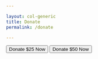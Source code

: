 ```yaml
---

layout: col-generic
title: Donate
permalink: /donate

---
```


<!-- Load Stripe.js on your website. -->
<script src="https://js.stripe.com/v3"></script>

<!-- Create a button that your customers click to complete their purchase. Customize the styling to suit your branding. -->
<div class="interactive-wrapper">
    <div class="nav-button">
        <button class="cta-button" id="checkout-button-sku_Fkdcy3MraVedAg" role="link">Donate $25 Now</button>
        <button class="cta-button" id="checkout-button-sku_FkdjHqzhQZCLJk" role="link">Donate $50 Now</button>
    </div>
</div>

<div id="error-message"></div>

<script>
  var stripe = Stripe('pk_test_u4OyMFMbz6tp9sit2bjdHRnT00bac5mrL2');

  var checkoutButton = document.getElementById('checkout-button-sku_Fkdcy3MraVedAg');
  checkoutButton.addEventListener('click', function () {
    // When the customer clicks on the button, redirect
    // them to Checkout.
    stripe.redirectToCheckout({
      items: [{sku: 'sku_Fkdcy3MraVedAg', quantity: 1}],

      // Do not rely on the redirect to the successUrl for fulfilling
      // purchases, customers may not always reach the success_url after
      // a successful payment.
      // Instead use one of the strategies described in
      // https://stripe.com/docs/payments/checkout/fulfillment
      successUrl: 'https://www2.owasp.org/success',
      cancelUrl: 'https://www2.owasp.org/canceled',
    })
    .then(function (result) {
      if (result.error) {
        // If `redirectToCheckout` fails due to a browser or network
        // error, display the localized error message to your customer.
        var displayError = document.getElementById('error-message');
        displayError.textContent = result.error.message;
      }
    });
  });

  var checkoutButton = document.getElementById('checkout-button-sku_FkdjHqzhQZCLJk');
  checkoutButton.addEventListener('click', function () {
    // When the customer clicks on the button, redirect
    // them to Checkout.
    stripe.redirectToCheckout({
      items: [{sku: 'sku_FkdjHqzhQZCLJk', quantity: 1}],

      // Do not rely on the redirect to the successUrl for fulfilling
      // purchases, customers may not always reach the success_url after
      // a successful payment.
      // Instead use one of the strategies described in
      // https://stripe.com/docs/payments/checkout/fulfillment
      successUrl: 'https://www2.owasp.org/success',
      cancelUrl: 'https://www2.owasp.org/canceled',
    })
    .then(function (result) {
      if (result.error) {
        // If `redirectToCheckout` fails due to a browser or network
        // error, display the localized error message to your customer.
        var displayError = document.getElementById('error-message');
        displayError.textContent = result.error.message;
      }
    });
  });
</script>